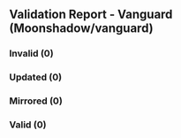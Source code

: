 ## Validation Report - Vanguard (Moonshadow/vanguard)


### Invalid (0)
### Updated (0)
### Mirrored (0)
### Valid (0)
